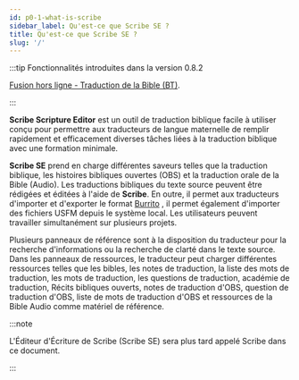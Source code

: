 ```yaml
---
id: p0-1-what-is-scribe
sidebar_label: Qu'est-ce que Scribe SE ?
title: Qu'est-ce que Scribe SE ?
slug: '/'
---
```

 :::tip Fonctionnalités introduites dans la version 0.8.2

 [Fusion hors ligne - Traduction de la Bible (BT)](../Manage%20Project/Projects/p3-5-offlinemerge.md).

::: 

**Scribe Scripture Editor** est un outil de traduction biblique facile à utiliser conçu pour permettre aux traducteurs de langue maternelle de remplir rapidement et efficacement diverses tâches liées à la traduction biblique avec une formation minimale.

**Scribe SE** prend en charge différentes saveurs telles que la traduction biblique, les histoires bibliques ouvertes (OBS) et la traduction orale de la Bible (Audio). Les traductions bibliques du texte source peuvent être rédigées et éditées à l'aide de **Scribe**. En outre, il permet aux traducteurs d'importer et d'exporter le format [Burrito](https://docs.burrito.bible/) , il permet également d'importer des fichiers USFM depuis le système local. Les utilisateurs peuvent travailler simultanément sur plusieurs projets.

Plusieurs panneaux de référence sont à la disposition du traducteur pour la recherche d'informations ou la recherche de clarté dans le texte source. Dans les panneaux de ressources, le traducteur peut charger différentes ressources telles que les bibles, les notes de traduction, la liste des mots de traduction, les mots de traduction, les questions de traduction, académie de traduction, Récits bibliques ouverts, notes de traduction d'OBS, question de traduction d'OBS, liste de mots de traduction d'OBS et ressources de la Bible Audio comme matériel de référence.

:::note

L'Éditeur d'Écriture de Scribe (Scribe SE) sera plus tard appelé Scribe dans ce document.

:::
